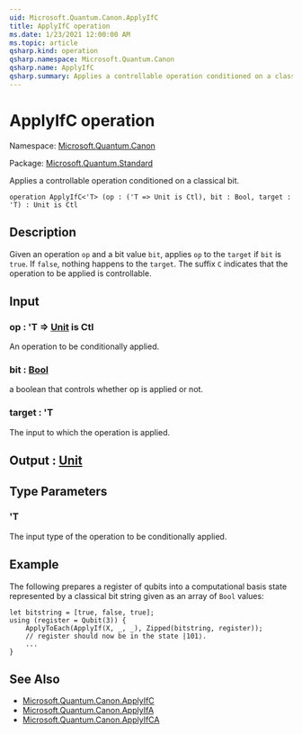 ```yaml
---
uid: Microsoft.Quantum.Canon.ApplyIfC
title: ApplyIfC operation
ms.date: 1/23/2021 12:00:00 AM
ms.topic: article
qsharp.kind: operation
qsharp.namespace: Microsoft.Quantum.Canon
qsharp.name: ApplyIfC
qsharp.summary: Applies a controllable operation conditioned on a classical bit.
---
```


# ApplyIfC operation

Namespace: [Microsoft.Quantum.Canon](xref:Microsoft.Quantum.Canon)

Package: [Microsoft.Quantum.Standard](https://nuget.org/packages/Microsoft.Quantum.Standard)


Applies a controllable operation conditioned on a classical bit.

```qsharp
operation ApplyIfC<'T> (op : ('T => Unit is Ctl), bit : Bool, target : 'T) : Unit is Ctl
```


## Description

Given an operation `op` and a bit value `bit`, applies `op` to the `target`
if `bit` is `true`. If `false`, nothing happens to the `target`.
The suffix `C` indicates that the operation to be applied is controllable.

## Input

### op : 'T => [Unit](xref:microsoft.quantum.lang-ref.unit)  is Ctl

An operation to be conditionally applied.


### bit : [Bool](xref:microsoft.quantum.lang-ref.bool)

a boolean that controls whether op is applied or not.


### target : 'T

The input to which the operation is applied.



## Output : [Unit](xref:microsoft.quantum.lang-ref.unit)



## Type Parameters

### 'T

The input type of the operation to be conditionally applied.

## Example

The following prepares a register of qubits into a computational basis
state represented by a classical bit string given as an array of `Bool`
values:

```qsharp
let bitstring = [true, false, true];
using (register = Qubit(3)) {
    ApplyToEach(ApplyIf(X, _, _), Zipped(bitstring, register));
    // register should now be in the state |101⟩.
    ...
}
```

## See Also

- [Microsoft.Quantum.Canon.ApplyIfC](xref:Microsoft.Quantum.Canon.ApplyIfC)
- [Microsoft.Quantum.Canon.ApplyIfA](xref:Microsoft.Quantum.Canon.ApplyIfA)
- [Microsoft.Quantum.Canon.ApplyIfCA](xref:Microsoft.Quantum.Canon.ApplyIfCA)